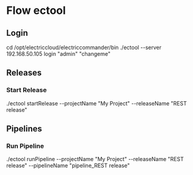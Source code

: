 # Flow ectool #

## Login ##
cd /opt/electriccloud/electriccommander/bin
./ectool --server 192.168.50.105 login "admin" "changeme"

## Releases ##
### Start Release ###
./ectool startRelease --projectName "My Project" --releaseName "REST release"

## Pipelines ##
### Run Pipeline ###
./ectool runPipeline --projectName "My Project" --releaseName "REST release" --pipelineName "pipeline_REST release"
